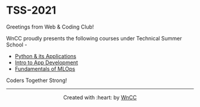 # TSS-2021
Greetings from Web & Coding Club!

WnCC proudly presents the following courses under Technical Summer School - 

* [Python & its Applications]()
* [Intro to App Development]()
* [Fundamentals of MLOps]() 

Coders Together Strong!
***

<p align="center">Created with :heart: by <a href="https://www.wncc-iitb.org/">WnCC</a></p>
